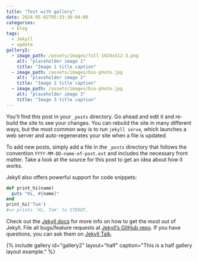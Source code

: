 ```yaml
--- 
title: "Test with gallery"
date: 2024-05-02T05:33:30-04:00
categories:
  - blog
tags:
  - Jekyll
  - update
gallery2:
  - image_path: /assets/images/full-1024x512-3.png
    alt: "placeholder image 1"
    title: "Image 1 title caption"
  - image_path: /assets/images/bio-photo.jpg
    alt: "placeholder image 2"
    title: "Image 2 title caption"
  - image_path: /assets/images/bio-photo.jpg
    alt: "placeholder image 3"
    title: "Image 3 title caption"
---
```


You'll find this post in your `_posts` directory. Go ahead and edit it and re-build the site to see your changes. You can rebuild the site in many different ways, but the most common way is to run `jekyll serve`, which launches a web server and auto-regenerates your site when a file is updated.

To add new posts, simply add a file in the `_posts` directory that follows the convention `YYYY-MM-DD-name-of-post.ext` and includes the necessary front matter. Take a look at the source for this post to get an idea about how it works.

Jekyll also offers powerful support for code snippets:

```ruby
def print_hi(name)
  puts "Hi, #{name}"
end
print_hi('Tom')
#=> prints 'Hi, Tom' to STDOUT.
```

Check out the [Jekyll docs][jekyll-docs] for more info on how to get the most out of Jekyll. File all bugs/feature requests at [Jekyll’s GitHub repo][jekyll-gh]. If you have questions, you can ask them on [Jekyll Talk][jekyll-talk].

[jekyll-docs]: https://jekyllrb.com/docs/home
[jekyll-gh]:   https://github.com/jekyll/jekyll
[jekyll-talk]: https://talk.jekyllrb.com/

 {% include gallery id="gallery2" layout="half" caption="This is a half gallery layout example." %}
